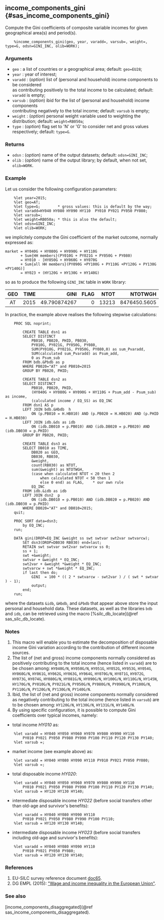 ## income_components_gini {#sas_income_components_gini}
Compute the Gini coefficients of composite variable incomes for given geographical area(s)
and period(s). 

~~~sas
	%income_components_gini(geo, year, varadd=, varsub=, weight=, type=G, odsn=GINI_INC, olib=WORK);
~~~

### Arguments
* `geo` : a list of countries or a geographical area; default: `geo=EU28`; 
* `year` : year of interest;
* `varadd` : (_option_) list of (personal and household) income components to be considered  
	as contributing positively to the total income to be calculated; default: `varadd` is empty;
* `varsub` : (_option_) ibid for the list of (personal and household) income components   
	contributing negatively to the total income; default: `varsub` is empty; 
* `weight` : (_option_) personal weight variable used to weighting the distribution; default:
	`weight=RB050a`;
* `type` : (_option_) flag set to 'N' or 'G' to consider net and gross values respectively;
	default: `type=G`.

### Returns
* `odsn` : (_option_) name of the output datasets; default: `odsn=GINI_INC`;
* `olib` : (_option_) name of the output library; by default, when not set, `olib=WORK`.

### Example
Let us consider the following configuration parameters:

~~~sas
	%let year=2015;
	%let geo=AT;
	%let type=G;     	* gross values: this is default by the way;
	%let varadd=HY040 HY080 HY090 HY110  PY010 PY021 PY050 PY080;
	%let varsub=;
	%let weight=RB050a; * this is also the default;
	%let odsn=GINI_INC;
	%let olib=WORK;
~~~

we implicitely compute the Gini coefficient of the market outcome, normally expressed as:

	market = HY040G + HY080G + HY090G + HY110G 
		   + Sum{HH members}(PY010G + PY021G + PY050G + PY080)
	       = HY010 - [HY050G + HY060G + HY070G 
	       + Sum{all HH members}(PY090G +PY100G + PY110G +PY120G + PY130G +PY140G)]
	       = HY023 + (HY120G + HY130G + HY140G)

so as to produce the following `GINI_INC` table in `WORK` library:

| GEO | TIME |    GINI    | FLAG |  NTOT |    NTOTWGH   |
|:---:|-----:|-----------:|-----:|------:|-------------:|
| AT  |	2015 |49.790874267|   0  | 13213 | 8476450.5605 |	

In practice, the example above realises the following stepwise calculations:

~~~sas
	PROC SQL noprint;

		CREATE TABLE dsn1 as 
		SELECT DISTINCT 
			PB010, PB020, PHID, PB030, 
			PY010G, PY021G, PY050G, PY080, 
			SUM(PY010G, PY021G, PY050G, PY080,0) as sum_Pvaradd,
			SUM(calculated sum_Pvaradd) as Psum_add,
			0 as Psum_sub
		FROM bdb.&Pbdb as p
		WHERE PB020="AT" and PB010=2015
		GROUP BY PB020, PHID; 
			
		CREATE TABLE dsn2 as 
		SELECT DISTINCT 
			PB010, PB020, PHID, 
			(HY040G + HY080G + HY090G + HY110G + Psum_add - Psum_sub) as income,
			(calculated income / EQ_SS) as EQ_INC
		FROM dsn1 AS p
		LEFT JOIN bdb.&Hbdb  h 
			ON (p.PB010 = H.HB010) AND (p.PB020 = H.HB020) AND (p.PHID = H.HB030)
		LEFT JOIN idb.&ds as idb 
			ON (idb.DB010 = p.PB010) AND (idb.DB020 = p.PB020) AND (idb.DB030 = p.PHID)
		GROUP BY PB020, PHID;

		CREATE TABLE dsn3 as 
		SELECT DB010 as TIME, 
			DB020 as GEO, 
			DB030, RB030,
			&weight,
			count(RB030) as NTOT,
			sum(&weight) as NTOTWGH, 
			(case when calculated NTOT < 20 then 2
				when calculated NTOT < 50 then 1
				else 0 end) as FLAG, 	* our own rule
			EQ_INC
		FROM idb.&idb as idb
		LEFT JOIN dsn2  p 
			ON (idb.DB010 = p.PB010) AND (idb.DB020 = p.PB020) AND (idb.DB030 = p.PHID)
		WHERE DB020="AT" and DB010=2015;
	quit;

	PROC SORT data=dsn3;
		by EQ_INC;
	run;

	DATA gini(DROP=EQ_INC &weight ss swt swtvar swt2var swtvarcw);
		SET dsn3(DROP=DB030 RB030) end=last;
		RETAIN swt swtvar swt2var swtvarcw ss 0;
		ss + 1;
		swt +&weight;
		swtvar + &weight * EQ_INC;
		swt2var + &weight *&weight * EQ_INC;
		swtvarcw + swt *&weight * EQ_INC;
		if last then do;
			GINI  = 100 * (( 2 * swtvarcw - swt2var ) / ( swt * swtvar ) - 1);
			output;
		end;
	run;
~~~
where the datasets `&idb`, `&Hbdb`, and `&Pbdb` that appear above store the input personal 
and household data. These datasets, as well as the libraries `bdb` and `idb`, can be retrieved 
using the macro [%silc_db_locate](@ref sas_silc_db_locate).

### Notes
1. This macro will enable you to estimate the decomposition of disposable income Gini variation 
according to the contribution of different income sources.
2. The list of (net and gross) income components normally considered as positively contributing 
to the total income (hence listed in `varadd`) are to be chosen among: 
`HY040G/N`, `HY050G/N`, `HY051G`, `HY052G`, `HY053G`, `HY054G`, `HY060G/N`, `HY061G`, `HY062G`, 
`HY063G`, `HY064G`, `HY070G/N`, `HY071G`, `HY072G`, `HY073G`, `HY074G`, `HY080G/N`, `HY081G/N`, 
`HY090G/N`, `HY100G/N`, `HY110G/N`, `HY145N`, `HY170G/N`, `PY010G/N`, `PY021G/N`, `PY050G/N`, 
`PY080G/N`, `PY090G/N`, `PY100G/N`, `PY110G/N`, `PY120G/N`, `PY130G/N`, `PY140G/N`.
3. Ibid, the list of (net and gross) income components normally considered as negatively 
contributing to the total income (hence listed in `varsub`) are to be chosen among:
`HY120G/N`, `HY130G/N`, `HY131G/N`, `HY140G/N`.
4. By using specific configuration, it is possible to compute Gini coefficients over typical 
incomes, namely:
* total income _HY010_ as:
~~~sas
	%let varadd = HY040 HY050 HY060 HY070 HY080 HY090 HY110
		PY010 PY021 PY050 PY080 PY090 PY100 PY110 PY120 PY130 PY140;
	%let varsub =;
~~~	
* market income (see example above) as:
~~~sas
	%let varadd = HY040 HY080 HY090 HY110 PY010 PY021 PY050 PY080;
	%let varsub =;
~~~	
*  total disposable income _HY020_:
~~~sas
	%let varadd = HY040 HY050 HY060 HY070 HY080 HY090 HY110
		PY010 PY021 PY050 PY080 PY090 PY100 PY110 PY120 PY130 PY140;
	%let varsub = HY120 HY130 HY140;
~~~	
* intermediate disposable income _HY022_ (before social transfers other than old-age and 
survivor's benefits): 
~~~sas
	%let varadd = HY040 HY080 HY090 HY110
		PY010 PY021 PY050 PY080 PY090 PY100 PY110;
	%let varsub = HY120 HY130 HY140;
~~~	
* intermediate disposable income _HY023_ (before social transfers including old-age and 
survivor's benefits):
~~~sas
	%let varadd = HY040 HY080 HY090 HY110
		PY010 PY021 PY050 PY080;
	%let varsub = HY120 HY130 HY140;
~~~	

### References
1. EU-SILC survey reference document [doc65](https://circabc.europa.eu/sd/a/2aa6257f-0e3c-4f1c-947f-76ae7b275cfe/DOCSILC065%20operation%202014%20VERSION%20reconciliated%20and%20early%20transmission%20October%202014.pdf).
2. DG EMPL (2015): ["Wage and income inequality in the European Union"](http://ec.europa.eu/eurostat/cros/system/files/05-2014-wage_and_income_inequality_in_the_eu_0.pdf).

### See also
[income_components_disaggregated](@ref sas_income_components_disaggregated).
